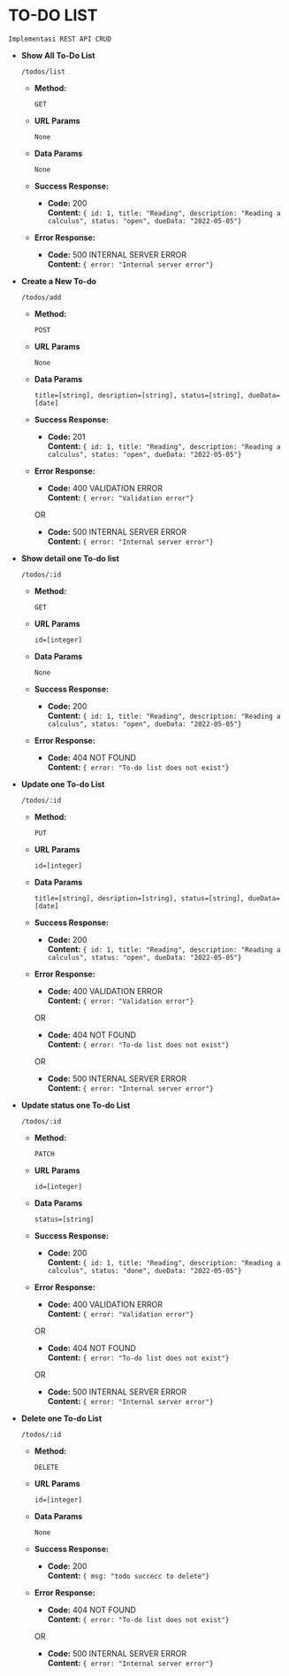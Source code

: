 **TO-DO LIST**
===
    Implementasi REST API CRUD

* **Show All To-Do List**

    `/todos/list`

    * **Method:**

        `GET`

    * **URL Params**

        `None`

    * **Data Params**

        `None`

    * **Success Response:**

        *   **Code:** 200 <br/>
            **Content:** `{ id: 1, title: "Reading", description: "Reading a calculus", status: "open", dueData: "2022-05-05"}`

    * **Error Response:**

        *   **Code:** 500 INTERNAL SERVER ERROR <br/>
            **Content:** `{ error: "Internal server error"}`



* **Create a New To-do**

    `/todos/add`

    * **Method:**

        `POST`

    * **URL Params**

        `None`

    * **Data Params**

        `title=[string], desription=[string], status=[string], dueData=[date]`

    * **Success Response:**

        *   **Code:** 201 <br/>
            **Content:** `{ id: 1, title: "Reading", description: "Reading a calculus", status: "open", dueData: "2022-05-05"}`

    * **Error Response:**

        *   **Code:** 400 VALIDATION ERROR <br/>
            **Content:** `{ error: "Validation error"}`

        OR

        *   **Code:** 500 INTERNAL SERVER ERROR <br/>
            **Content:** `{ error: "Internal server error"}`


* **Show detail one To-do list**

    `/todos/:id`

    * **Method:**

        `GET`

    * **URL Params**

        `id=[integer]`

    * **Data Params**

        `None`

    * **Success Response:**

        *   **Code:** 200 <br/>
            **Content:** `{ id: 1, title: "Reading", description: "Reading a calculus", status: "open", dueData: "2022-05-05"}`

    * **Error Response:**

        *   **Code:** 404 NOT FOUND <br/>
            **Content:** `{ error: "To-do list does not exist"}`



* **Update one To-do List**

    `/todos/:id`

    * **Method:**

        `PUT`

    * **URL Params**

        `id=[integer]`

    * **Data Params**

        `title=[string], desription=[string], status=[string], dueData=[date]`

    * **Success Response:**

        *   **Code:** 200 <br/>
            **Content:** `{ id: 1, title: "Reading", description: "Reading a calculus", status: "open", dueData: "2022-05-05"}`

    * **Error Response:**

        *   **Code:** 400 VALIDATION ERROR <br/>
            **Content:** `{ error: "Validation error"}`

        OR

        *   **Code:** 404 NOT FOUND <br/>
            **Content:** `{ error: "To-do list does not exist"}`

        OR
        
        *   **Code:** 500 INTERNAL SERVER ERROR <br/>
            **Content:** `{ error: "Internal server error"}`



* **Update status one To-do List**

    `/todos/:id`

    * **Method:**

        `PATCH`

    * **URL Params**

        `id=[integer]`

    * **Data Params**

        `status=[string]`

    * **Success Response:**

        *   **Code:** 200 <br/>
            **Content:** `{ id: 1, title: "Reading", description: "Reading a calculus", status: "done", dueData: "2022-05-05"}`

    * **Error Response:**

        *   **Code:** 400 VALIDATION ERROR <br/>
            **Content:** `{ error: "Validation error"}`

        OR

        *   **Code:** 404 NOT FOUND <br/>
            **Content:** `{ error: "To-do list does not exist"}`

        OR

        *   **Code:** 500 INTERNAL SERVER ERROR <br/>
            **Content:** `{ error: "Internal server error"}`



* **Delete one To-do List**

    `/todos/:id`

    * **Method:**

        `DELETE`

    * **URL Params**

        `id=[integer]`

    * **Data Params**

        `None`

    * **Success Response:**

        *   **Code:** 200 <br/>
            **Content:** `{ msg: "todo succecc to delete"}`

    * **Error Response:**

        *   **Code:** 404 NOT FOUND <br/>
            **Content:** `{ error: "To-do list does not exist"}`

        OR

        *   **Code:** 500 INTERNAL SERVER ERROR <br/>
            **Content:** `{ error: "Internal server error"}`